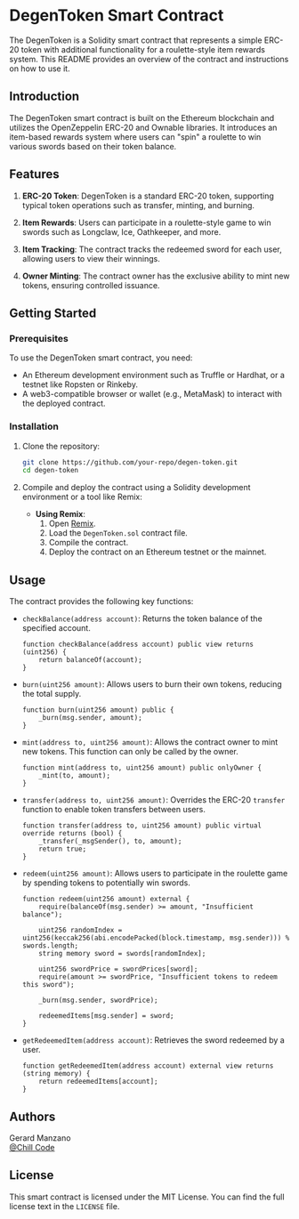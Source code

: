 # DegenToken Smart Contract

The DegenToken is a Solidity smart contract that represents a simple ERC-20 token with additional functionality for a roulette-style item rewards system. This README provides an overview of the contract and instructions on how to use it.

## Introduction

The DegenToken smart contract is built on the Ethereum blockchain and utilizes the OpenZeppelin ERC-20 and Ownable libraries. It introduces an item-based rewards system where users can "spin" a roulette to win various swords based on their token balance.

## Features

1. **ERC-20 Token**: DegenToken is a standard ERC-20 token, supporting typical token operations such as transfer, minting, and burning.

2. **Item Rewards**: Users can participate in a roulette-style game to win swords such as Longclaw, Ice, Oathkeeper, and more.

3. **Item Tracking**: The contract tracks the redeemed sword for each user, allowing users to view their winnings.

4. **Owner Minting**: The contract owner has the exclusive ability to mint new tokens, ensuring controlled issuance.

## Getting Started

### Prerequisites

To use the DegenToken smart contract, you need:

- An Ethereum development environment such as Truffle or Hardhat, or a testnet like Ropsten or Rinkeby.
- A web3-compatible browser or wallet (e.g., MetaMask) to interact with the deployed contract.

### Installation

1. Clone the repository:
    ```sh
    git clone https://github.com/your-repo/degen-token.git
    cd degen-token
    ```

2. Compile and deploy the contract using a Solidity development environment or a tool like Remix:
    - **Using Remix**:
        1. Open [Remix](https://remix.ethereum.org/).
        2. Load the `DegenToken.sol` contract file.
        3. Compile the contract.
        4. Deploy the contract on an Ethereum testnet or the mainnet.

## Usage

The contract provides the following key functions:

- `checkBalance(address account)`: Returns the token balance of the specified account.
    ```solidity
    function checkBalance(address account) public view returns (uint256) {
        return balanceOf(account);
    }
    ```

- `burn(uint256 amount)`: Allows users to burn their own tokens, reducing the total supply.
    ```solidity
    function burn(uint256 amount) public {
        _burn(msg.sender, amount);
    }
    ```

- `mint(address to, uint256 amount)`: Allows the contract owner to mint new tokens. This function can only be called by the owner.
    ```solidity
    function mint(address to, uint256 amount) public onlyOwner {
        _mint(to, amount);
    }
    ```

- `transfer(address to, uint256 amount)`: Overrides the ERC-20 `transfer` function to enable token transfers between users.
    ```solidity
    function transfer(address to, uint256 amount) public virtual override returns (bool) {
        _transfer(_msgSender(), to, amount);
        return true;
    }
    ```

- `redeem(uint256 amount)`: Allows users to participate in the roulette game by spending tokens to potentially win swords.
    ```solidity
    function redeem(uint256 amount) external {
        require(balanceOf(msg.sender) >= amount, "Insufficient balance");

        uint256 randomIndex = uint256(keccak256(abi.encodePacked(block.timestamp, msg.sender))) % swords.length;
        string memory sword = swords[randomIndex];

        uint256 swordPrice = swordPrices[sword];
        require(amount >= swordPrice, "Insufficient tokens to redeem this sword");

        _burn(msg.sender, swordPrice);

        redeemedItems[msg.sender] = sword;
    }
    ```

- `getRedeemedItem(address account)`: Retrieves the sword redeemed by a user.
    ```solidity
    function getRedeemedItem(address account) external view returns (string memory) {
        return redeemedItems[account];
    }
    ```

## Authors

Gerard Manzano  
[@Chill Code](https://www.youtube.com/channel/UCqnpVDK-Ym41W1WDvBMmN6w)

## License

This smart contract is licensed under the MIT License. You can find the full license text in the `LICENSE` file.
